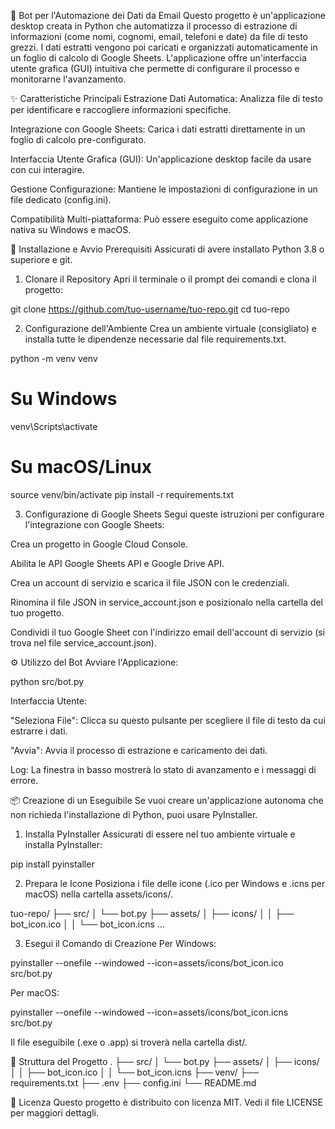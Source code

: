 🤖 Bot per l'Automazione dei Dati da Email
Questo progetto è un'applicazione desktop creata in Python che automatizza il processo di estrazione di informazioni (come nomi, cognomi, email, telefoni e date) da file di testo grezzi. I dati estratti vengono poi caricati e organizzati automaticamente in un foglio di calcolo di Google Sheets. L'applicazione offre un'interfaccia utente grafica (GUI) intuitiva che permette di configurare il processo e monitorarne l'avanzamento.

✨ Caratteristiche Principali
Estrazione Dati Automatica: Analizza file di testo per identificare e raccogliere informazioni specifiche.

Integrazione con Google Sheets: Carica i dati estratti direttamente in un foglio di calcolo pre-configurato.

Interfaccia Utente Grafica (GUI): Un'applicazione desktop facile da usare con cui interagire.

Gestione Configurazione: Mantiene le impostazioni di configurazione in un file dedicato (config.ini).

Compatibilità Multi-piattaforma: Può essere eseguito come applicazione nativa su Windows e macOS.

🚀 Installazione e Avvio
Prerequisiti
Assicurati di avere installato Python 3.8 o superiore e git.

1. Clonare il Repository
Apri il terminale o il prompt dei comandi e clona il progetto:

git clone https://github.com/tuo-username/tuo-repo.git
cd tuo-repo

2. Configurazione dell'Ambiente
Crea un ambiente virtuale (consigliato) e installa tutte le dipendenze necessarie dal file requirements.txt.

python -m venv venv
# Su Windows
venv\Scripts\activate
# Su macOS/Linux
source venv/bin/activate
pip install -r requirements.txt

3. Configurazione di Google Sheets
Segui queste istruzioni per configurare l'integrazione con Google Sheets:

Crea un progetto in Google Cloud Console.

Abilita le API Google Sheets API e Google Drive API.

Crea un account di servizio e scarica il file JSON con le credenziali.

Rinomina il file JSON in service_account.json e posizionalo nella cartella del tuo progetto.

Condividi il tuo Google Sheet con l'indirizzo email dell'account di servizio (si trova nel file service_account.json).

⚙️ Utilizzo del Bot
Avviare l'Applicazione:

python src/bot.py

Interfaccia Utente:

"Seleziona File": Clicca su questo pulsante per scegliere il file di testo da cui estrarre i dati.

"Avvia": Avvia il processo di estrazione e caricamento dei dati.

Log: La finestra in basso mostrerà lo stato di avanzamento e i messaggi di errore.

📦 Creazione di un Eseguibile
Se vuoi creare un'applicazione autonoma che non richieda l'installazione di Python, puoi usare PyInstaller.

1. Installa PyInstaller
Assicurati di essere nel tuo ambiente virtuale e installa PyInstaller:

pip install pyinstaller

2. Prepara le Icone
Posiziona i file delle icone (.ico per Windows e .icns per macOS) nella cartella assets/icons/.

tuo-repo/
├── src/
│   └── bot.py
├── assets/
│   ├── icons/
│   │   ├── bot_icon.ico
│   │   └── bot_icon.icns
...

3. Esegui il Comando di Creazione
Per Windows:

pyinstaller --onefile --windowed --icon=assets/icons/bot_icon.ico src/bot.py

Per macOS:

pyinstaller --onefile --windowed --icon=assets/icons/bot_icon.icns src/bot.py

Il file eseguibile (.exe o .app) si troverà nella cartella dist/.

📁 Struttura del Progetto
.
├── src/
│   └── bot.py
├── assets/
│   ├── icons/
│   │   ├── bot_icon.ico
│   │   └── bot_icon.icns
├── venv/
├── requirements.txt
├── .env
├── config.ini
└── README.md

📄 Licenza
Questo progetto è distribuito con licenza MIT. Vedi il file LICENSE per maggiori dettagli.